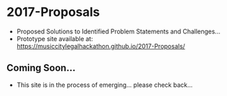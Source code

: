 # 2017-Proposals

* Proposed Solutions to Identified Problem Statements and Challenges...
* Prototype site available at:  https://musiccitylegalhackathon.github.io/2017-Proposals/

## Coming Soon...

* This site is in the process of emerging... please check back...
